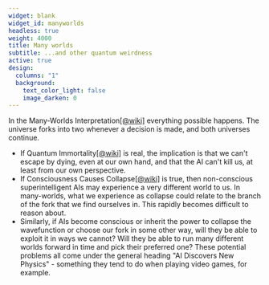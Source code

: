 ```yaml
---
widget: blank
widget_id: manyworlds
headless: true
weight: 4000
title: Many worlds
subtitle: ...and other quantum weirdness
active: true
design:
  columns: "1"
  background:
    text_color_light: false
    image_darken: 0
---
```


In the Many-Worlds Interpretation[\[@wiki\]](https://en.wikipedia.org/wiki/Many-worlds_interpretation) everything possible happens.  The universe forks into two whenever a decision is made, and both universes continue.

 - If Quantum Immortality[\[@wiki\]](https://en.wikipedia.org/wiki/Quantum_suicide_and_immortality) is real, the implication is that we can't escape by dying, even at our own hand, and that the AI can't kill us, at least from our own perspective.
 - If Consciousness Causes Collapse[\[@wiki\]](https://en.wikipedia.org/wiki/Von_Neumann%E2%80%93Wigner_interpretation) is true, then non-conscious superintelligent AIs may experience a very different world to us.  In many-worlds, what we experience as collapse could relate to the branch of the fork that we find ourselves in.  This rapidly becomes difficult to reason about.
 - Similarly, if AIs become conscious or inherit the power to collapse the wavefunction or choose our fork in some other way, will they be able to exploit it in ways we cannot?  Will they be able to run many different worlds forward in time and pick their preferred one?  These potential problems all come under the general heading "AI Discovers New Physics" - something they tend to do when playing video games, for example.
